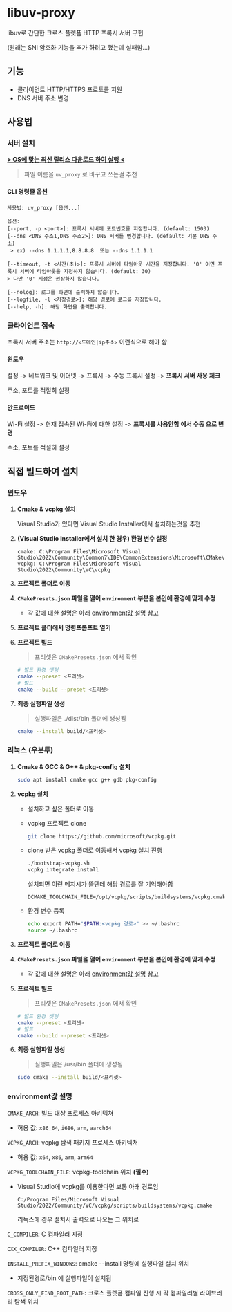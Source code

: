 # libuv-proxy

libuv로 간단한 크로스 플렛폼 HTTP 프록시 서버 구현

(원래는 SNI 암호화 기능을 추가 하려고 했는데 실패함...)

## 기능

-   클라이언트 HTTP/HTTPS 프로토콜 지원
-   DNS 서버 주소 변경

## 사용법

### 서버 설치

**[> OS에 맞는 최신 릴리스 다운로드 하여 실행 <](https://github.com/Lseoksee/libuv-proxy/releases)**

> 파일 이름을 `uv_proxy` 로 바꾸고 쓰는걸 추천

#### CLI 명령줄 옵션

```
사용법: uv_proxy [옵션...]

옵션:
[--port, -p <port>]: 프록시 서버에 포트번호를 지정합니다. (default: 1503)
[--dns <DNS 주소1,DNS 주소2>]: DNS 서버를 변경합니다. (default: 기본 DNS 주소)
 > ex) --dns 1.1.1.1,8.8.8.8  또는 --dns 1.1.1.1

[--timeout, -t <시간(초)>]: 프록시 서버에 타임아웃 시간을 지정합니다. '0' 이면 프록시 서버에 타임아웃을 지정하지 않습니다. (default: 30)
> 다만 '0' 지정은 권장하지 않습니다.

[--nolog]: 로그를 화면에 출력하지 않습니다.
[--logfile, -l <저장경로>]: 해당 경로에 로그를 저장합니다. 
[--help, -h]: 해당 화면을 출력합니다.
```

### 클라이언트 접속

프록시 서버 주소는 `http://<도메인|ip주소>` 이런식으로 해야 함

#### 윈도우

설정 -> 네트워크 및 이더넷 -> 프록시 -> 수동 프록시 설정 -> **프록시 서버 사용 체크**

주소, 포트를 적절히 설정

#### 안드로이드

Wi-Fi 설정 -> 현재 접속된 Wi-Fi에 대한 설정 -> **프록시를 사용안함 에서 수동 으로 변경**

주소, 포트를 적절히 설정

## 직접 빌드하여 설치

### 윈도우

1. **Cmake & vcpkg 설치**

    Visual Studio가 있다면 Visual Studio Installer에서 설치하는것을 추천

2. **(Visual Studio Installer에서 설치 한 경우) 환경 변수 설정**

    ```
    cmake: C:\Program Files\Microsoft Visual Studio\2022\Community\Common7\IDE\CommonExtensions\Microsoft\CMake\CMake\bin
    vcpkg: C:\Program Files\Microsoft Visual Studio\2022\Community\VC\vcpkg
    ```

3. **프로젝트 폴더로 이동**

4. **`CMakePresets.json` 파일을 열어 `environment` 부분을 본인에 환경에 맞게 수정**

    - 각 값에 대한 설명은 아래 [environment값 설명](#environment값-설명) 참고

5. **프로젝트 폴더에서 명령프롬프트 열기**

6. **프로젝트 빌드**

    > 프리셋은 `CMakePresets.json` 에서 확인

    ```bash
    # 빌드 환경 셋팅
    cmake --preset <프리셋>
    # 빌드
    cmake --build --preset <프리셋>
    ```

7. **최종 실행파일 생성**

    > 실행파일은 ./dist/bin 폴더에 생성됨

    ```bash
    cmake --install build/<프리셋>
    ```

### 리눅스 (우분투)

1. **Cmake & GCC & G++ & pkg-config 설치**

    ```bash
    sudo apt install cmake gcc g++ gdb pkg-config
    ```

2. **vcpkg 설치**

    - 설치하고 싶은 폴더로 이동

    - vcpkg 프로젝트 clone

        ```bash
        git clone https://github.com/microsoft/vcpkg.git
        ```

    - clone 받은 vcpkg 폴더로 이동해서 vcpkg 설치 진행

        ```bash
        ./bootstrap-vcpkg.sh
        vcpkg integrate install
        ```

        설치되면 이런 메지시가 뜰텐데 해당 경로를 잘 기억해야함

        ```
        DCMAKE_TOOLCHAIN_FILE=/opt/vcpkg/scripts/buildsystems/vcpkg.cmake
        ```

    - 환경 변수 등록

        ```bash
        echo export PATH="$PATH:<vcpkg 경로>" >> ~/.bashrc
        source ~/.bashrc
        ```

3. **프로젝트 폴더로 이동**

4. **`CMakePresets.json` 파일을 열어 `environment` 부분을 본인에 환경에 맞게 수정**

    - 각 값에 대한 설명은 아래 [environment값 설명](#environment값-설명) 참고

5. **프로젝트 빌드**

    > 프리셋은 `CMakePresets.json` 에서 확인

    ```bash
    # 빌드 환경 셋팅
    cmake --preset <프리셋>
    # 빌드
    cmake --build --preset <프리셋>
    ```

6. **최종 실행파일 생성**

    > 실행파일은 /usr/bin 폴더에 생성됨

    ```bash
    sudo cmake --install build/<프리셋>
    ```

### environment값 설명

`CMAKE_ARCH`: 빌드 대상 프로세스 아키텍쳐

-   허용 값: `x86_64`, `i686`, `arm`, `aarch64`

`VCPKG_ARCH`: vcpkg 탐색 패키지 프로세스 아키텍쳐

-   허용 값: `x64`, `x86`, `arm`, `arm64`

`VCPKG_TOOLCHAIN_FILE`: vcpkg-toolchain 위치 **(필수)**

-   Visual Studio에 vcpkg를 이용한다면 보통 아래 경로임

    ```
    C:/Program Files/Microsoft Visual Studio/2022/Community/VC/vcpkg/scripts/buildsystems/vcpkg.cmake
    ```

    리눅스에 경우 설치시 출력으로 나오는 그 위치로

`C_COMPILER`: C 컴파일러 지정

`CXX_COMPILER`: C++ 컴파일러 지정

`INSTALL_PREFIX_WINDOWS`: cmake --install 명령에 실행파일 설치 위치

-   지정된경로/bin 에 실행파일이 설치됨

`CROSS_ONLY_FIND_ROOT_PATH`: 크로스 플렛폼 컴파일 진행 시 각 컴파일러별 라이브러리 탐색 위치
